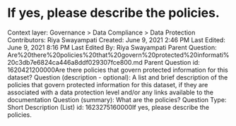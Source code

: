 # If yes, please describe the policies.

Context layer: Governance > Data Compliance > Data Protection
Contributors: Riya Swayampati
Created: June 9, 2021 2:46 PM
Last Edited: June 9, 2021 8:16 PM
Last Edited By: Riya Swayampati
Parent Question: Are%20there%20policies%20that%20govern%20protected%20informati%20c3db7e6824ca446a8ddf029307fce800.md
Parent Question id: 1620421200000Are there policies that govern protected information for this dataset? 
Question (description - optional): A list and brief description of the policies that govern protected information for this dataset, if they are associated with a data protection level and/or any links available to the documentation
Question (summary): What are the policies?
Question Type: Short Description (List)
id: 1623275160000If yes, please describe the policies.